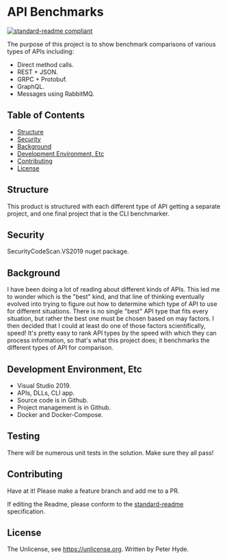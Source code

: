 # API Benchmarks

[![standard-readme compliant](https://img.shields.io/badge/readme%20style-standard-brightgreen.svg?style=flat-square)](https://github.com/RichardLitt/standard-readme)

The purpose of this project is to show benchmark comparisons of various types of APIs including:
* Direct method calls.
* REST + JSON.
* GRPC + Protobuf.
* GraphQL.
* Messages using RabbitMQ.

## Table of Contents

- [Structure](#structure)
- [Security](#security)
- [Background](#background)
- [Development Environment, Etc](#development_environment_etc)
- [Contributing](#contributing)
- [License](#license)

## Structure
This product is structured with each different type of API getting a separate project, and one final project that is the CLI benchmarker.

## Security

SecurityCodeScan.VS2019 nuget package.

## Background

I have been doing a lot of reading about different kinds of APIs. This led me to wonder which is the "best" kind, 
and that line of thinking eventually evolved into trying to figure out how to determine which type of API to use 
for different situations. There is no single "best" API type that fits every situation, but rather the best one must
be chosen based on may factors. I then decided that I could at least do one of those factors scientifically, speed!
It's pretty easy to rank API types by the speed with which they can process information, so that's what this project 
does; it benchmarks the different types of API for comparison.

## Development Environment, Etc
* Visual Studio 2019.
* APIs, DLLs, CLI app.
* Source code is in Github.
* Project management is in Github.
* Docker and Docker-Compose.

## Testing

There will be numerous unit tests in the solution. Make sure they all pass!

## Contributing

Have at it! Please make a feature branch and add me to a PR.

If editing the Readme, please conform to the [standard-readme](https://github.com/RichardLitt/standard-readme) specification.

## License

The Unlicense, see https://unlicense.org. Written by Peter Hyde.